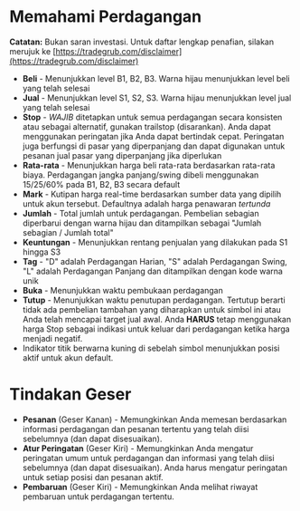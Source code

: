 # **Memahami Perdagangan**

**Catatan:** Bukan saran investasi. Untuk daftar lengkap penafian, silakan merujuk ke [https://tradegrub.com/disclaimer](https://tradegrub.com/disclaimer)

- **Beli** - Menunjukkan level B1, B2, B3. Warna hijau menunjukkan level beli yang telah selesai
- **Jual** - Menunjukkan level S1, S2, S3. Warna hijau menunjukkan level jual yang telah selesai
- **Stop** - *WAJIB* ditetapkan untuk semua perdagangan secara konsisten atau sebagai alternatif, gunakan trailstop (disarankan). Anda dapat menggunakan peringatan jika Anda dapat bertindak cepat. Peringatan juga berfungsi di pasar yang diperpanjang dan dapat digunakan untuk pesanan jual pasar yang diperpanjang jika diperlukan
- **Rata-rata** - Menunjukkan harga beli rata-rata berdasarkan rata-rata biaya. Perdagangan jangka panjang/swing dibeli menggunakan 15/25/60% pada B1, B2, B3 secara default
- **Mark** - Kutipan harga real-time berdasarkan sumber data yang dipilih untuk akun tersebut. Defaultnya adalah harga penawaran *tertunda*
- **Jumlah** - Total jumlah untuk perdagangan. Pembelian sebagian diperbarui dengan warna hijau dan ditampilkan sebagai "Jumlah sebagian / Jumlah total"
- **Keuntungan** - Menunjukkan rentang penjualan yang dilakukan pada S1 hingga S3
- **Tag** - "D" adalah Perdagangan Harian, "S" adalah Perdagangan Swing, "L" adalah Perdagangan Panjang dan ditampilkan dengan kode warna unik
- **Buka** - Menunjukkan waktu pembukaan perdagangan
- **Tutup** - Menunjukkan waktu penutupan perdagangan. Tertutup berarti tidak ada pembelian tambahan yang diharapkan untuk simbol ini atau Anda telah mencapai target jual awal. Anda **HARUS** tetap menggunakan harga Stop sebagai indikasi untuk keluar dari perdagangan ketika harga menjadi negatif.
- Indikator titik berwarna kuning di sebelah simbol menunjukkan posisi aktif untuk akun default.

# Tindakan Geser
- **Pesanan** (Geser Kanan) - Memungkinkan Anda memesan berdasarkan informasi perdagangan dan pesanan tertentu yang telah diisi sebelumnya (dan dapat disesuaikan).
- **Atur Peringatan** (Geser Kiri) - Memungkinkan Anda mengatur peringatan umum untuk perdagangan dan informasi yang telah diisi sebelumnya (dan dapat disesuaikan). Anda harus mengatur peringatan untuk setiap posisi dan pesanan aktif.
- **Pembaruan** (Geser Kiri) - Memungkinkan Anda melihat riwayat pembaruan untuk perdagangan tertentu.

